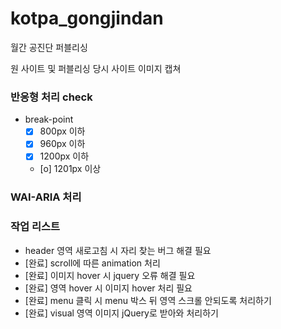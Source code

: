 # kotpa_gongjindan
월간 공진단 퍼블리싱

원 사이트 및 퍼블리싱 당시 사이트 이미지 캡쳐

### 반응형 처리 check
- break-point
  - [x] 800px 이하
  - [x] 960px 이하
  - [x] 1200px 이하
  - [o] 1201px 이상

### WAI-ARIA 처리

### 작업 리스트
- header 영역 새로고침 시 자리 찾는 버그 해결 필요
- [완료] scroll에 따른 animation 처리
- [완료] 이미지 hover 시 jquery 오류 해결 필요
- [완료] 영역 hover 시 이미지 hover 처리 필요
- [완료] menu 클릭 시 menu 박스 뒤 영역 스크롤 안되도록 처리하기
- [완료] visual 영역 이미지 jQuery로 받아와 처리하기

